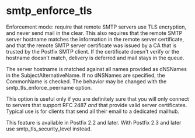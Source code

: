 # smtp_enforce_tls 

 Enforcement mode: require that remote SMTP servers use TLS
encryption, and never send mail in the clear.  This also requires
that the remote SMTP server hostname matches the information in
the remote server certificate, and that the remote SMTP server
certificate was issued by a CA that is trusted by the Postfix SMTP
client. If the certificate doesn't verify or the hostname doesn't
match, delivery is deferred and mail stays in the queue.  

 The server hostname is matched against all names provided as
dNSNames in the SubjectAlternativeName.  If no dNSNames are specified,
the CommonName is checked.  The behavior may be changed with the
smtp_tls_enforce_peername option.  

 This option is useful only if you are definitely sure that you
will only connect to servers that support RFC 2487 _and_ that
provide valid server certificates.  Typical use is for clients that
send all their email to a dedicated mailhub.  

 This feature is available in Postfix 2.2 and later. With
Postfix 2.3 and later use smtp_tls_security_level instead. 


